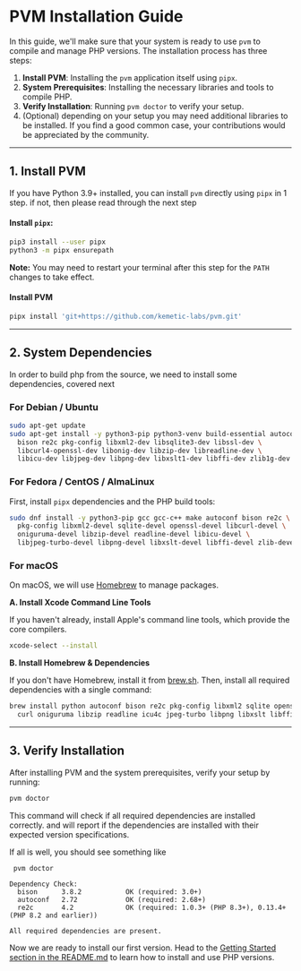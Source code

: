 # PVM Installation Guide

In this guide, we'll make sure that your system is ready to use `pvm` to compile and manage PHP versions. The installation process has three steps:

1.  **Install PVM**: Installing the `pvm` application itself using `pipx`.
2.  **System Prerequisites**: Installing the necessary libraries and tools to compile PHP.
3.  **Verify Installation**: Running `pvm doctor` to verify your setup.
4. (Optional) depending on your setup you may need additional libraries to be installed. If you find a good common case, your contributions would be appreciated by the community.

---

## 1. Install PVM

If you have Python 3.9+ installed, you can install `pvm` directly using `pipx` in 1 step. if not, then please read through the next step

#### Install `pipx`:

```sh
pip3 install --user pipx
python3 -m pipx ensurepath
```

**Note:** You may need to restart your terminal after this step for the `PATH` changes to take effect.

#### Install PVM

```sh
pipx install 'git+https://github.com/kemetic-labs/pvm.git'
```

---

## 2. System Dependencies

In order to build php from the source, we need to install some dependencies, covered next

### For Debian / Ubuntu

```bash
sudo apt-get update
sudo apt-get install -y python3-pip python3-venv build-essential autoconf \
  bison re2c pkg-config libxml2-dev libsqlite3-dev libssl-dev \
  libcurl4-openssl-dev libonig-dev libzip-dev libreadline-dev \
  libicu-dev libjpeg-dev libpng-dev libxslt1-dev libffi-dev zlib1g-dev
```

### For Fedora / CentOS / AlmaLinux

First, install `pipx` dependencies and the PHP build tools:

```bash
sudo dnf install -y python3-pip gcc gcc-c++ make autoconf bison re2c \
  pkg-config libxml2-devel sqlite-devel openssl-devel libcurl-devel \
  oniguruma-devel libzip-devel readline-devel libicu-devel \
  libjpeg-turbo-devel libpng-devel libxslt-devel libffi-devel zlib-devel
```

### For macOS

On macOS, we will use [Homebrew](https://brew.sh) to manage packages.

**A. Install Xcode Command Line Tools**

If you haven't already, install Apple's command line tools, which provide the core compilers.

```bash
xcode-select --install
```

**B. Install Homebrew & Dependencies**

If you don't have Homebrew, install it from [brew.sh](https://brew.sh). Then, install all required dependencies with a single command:

```bash
brew install python autoconf bison re2c pkg-config libxml2 sqlite openssl \
  curl oniguruma libzip readline icu4c jpeg-turbo libpng libxslt libffi
```

-----

## 3. Verify Installation

After installing PVM and the system prerequisites, verify your setup by running:

```sh
pvm doctor
```

This command will check if all required dependencies are installed correctly. and will report if the dependencies are installed with their expected version specifications.

If all is well, you should see something like

```
 pvm doctor

Dependency Check:
  bison      3.8.2           OK (required: 3.0+)
  autoconf   2.72            OK (required: 2.68+)
  re2c       4.2             OK (required: 1.0.3+ (PHP 8.3+), 0.13.4+ (PHP 8.2 and earlier))

All required dependencies are present.
```

Now we are ready to install our first version. Head to the [Getting Started section in the README.md](README.md#getting-started) to learn how to install and use PHP versions.
